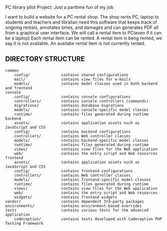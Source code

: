 PC library pilot Project: Just a parttime fun of my job

I want to build a website for a PC rental shop. The shop rents PC, laptop to students and teachers and libralian need this software that keeps track of ongoing rentals, annotates times, and damages and can generates PDF all from a graphical user interface. We will call a rental item to PC(even if it can be a laptop)
Each rental item can be rented. 
A rental item is beng rented, we say it is not available. An availabe rental item is not currently rented.


DIRECTORY STRUCTURE
-------------------
```
common
    config/              contains shared configurations
    mail/                contains view files for e-mails
    models/              contains model classes used in both backend and frontend
console
    config/              contains console configurations
    controllers/         contains console controllers (commands)
    migrations/          contains database migrations
    models/              contains console-specific model classes
    runtime/             contains files generated during runtime
backend
    assets/              contains application assets such as JavaScript and CSS
    config/              contains backend configurations
    controllers/         contains Web controller classes
    models/              contains backend-specific model classes
    runtime/             contains files generated during runtime
    views/               contains view files for the Web application
    web/                 contains the entry script and Web resources
frontend
    assets/              contains application assets such as JavaScript and CSS
    config/              contains frontend configurations
    controllers/         contains Web controller classes
    models/              contains frontend-specific model classes
    runtime/             contains files generated during runtime
    views/               contains view files for the Web application
    web/                 contains the entry script and Web resources
    widgets/             contains frontend widgets
vendor/                  contains dependent 3rd-party packages
environments/            contains environment-based overrides
tests                    contains various tests for the advanced application
    codeception/         contains tests developed with Codeception PHP Testing Framework
```
